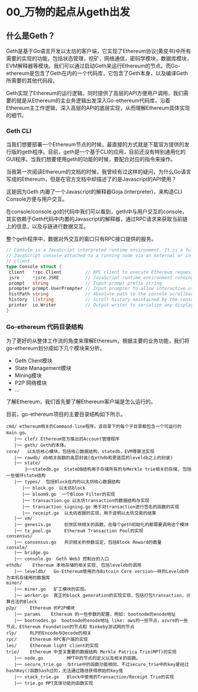 # 00_万物的起点从geth出发

## 什么是Geth？

Geth是基于Go语言开发以太坊的客户端，它实现了Ethereum协议(黄皮书)中所有需要的实现的功能，包括状态管理，挖矿，网络通信，密码学模块，数据库模块，EVM解释器等模块。我们可以通过启动Geth来运行Ethereum的节点。而Go-ethereum是包含了Geth在内的一个代码库，它包含了Geth本身，以及编译Geth所需要的其他代码段。

Geth实现了Ethereum的运行逻辑，同时提供了高层的API方便用户调用，我们需要的就是从Ethereum的主业务逻辑出发深入Go-ethereum代码库，沿着Ethereum主工作逻辑，深入高层的API的底层实现，从而理解Ethereum具体实现的细节。

### Geth CLI

当我们想要部署一个Ethereum节点的时候，最直接的方式就是下载官方提供的发行版的geth程序。目前，geth是一个基于CLI的应用，目前还没有特别通用化的GUI程序。当我们想要使用geth的功能的时候，要配合对应的指令来操作。

当我第一次阅读Ethereum的文档的时候，我曾经有过这样的疑问，为什么Go语言写成的Ethereum，但是在官方文档中却描述了的是Javascript的API使用？

这是因为Geth 内置了一个Javascript的解释器Goja (interpreter)，来构造CLI Console方便与用户交互。

在console/console.go的代码中我们可以看到，geth中与用户交互的console，其实依赖于Geth代码中内置的Javascript的解释器，通过RPC请求来获取当前链上的信息，以及与链进行数据交互。

整个geth程序中，数据对外交互的窗口只有RPC接口提供的服务。

```go
// Console is a JavaScript interpreted runtime environment. It is a fully fledged
// JavaScript console attached to a running node via an external or in-process RPC
// client.
type Console struct {
 client   *rpc.Client         // RPC client to execute Ethereum requests through
 jsre     *jsre.JSRE          // JavaScript runtime environment running the interpreter
 prompt   string              // Input prompt prefix string
 prompter prompt.UserPrompter // Input prompter to allow interactive user feedback
 histPath string              // Absolute path to the console scrollback history
 history  []string            // Scroll history maintained by the console
 printer  io.Writer           // Output writer to serialize any display strings to
}
```

<!-- /*Goja is an implementation of ECMAScript 5.1 in Pure GO*/ -->

### Go-ethereum 代码目录结构

为了更好的从整体工作流的角度来理解Ethereum，根据主要的业务功能，我们将go-ethereum划分成如下几个模块来分析。

- Geth Client模块
- State Management模块
- Mining模块
- P2P 网络模块
- ...

了解Ethereum，我们首先要了解Ethereum客户端是怎么运行的。

 <!-- `geth console 2` -->

目前，go-ethereum项目的主要目录结构如下所示。

```
cmd/ ethereum相关的Command-line程序。该目录下的每个子目录都包含一个可运行的main.go。
   |── clef/ Ethereum官方推出的Account管理程序
   |── geth/ Geth的本体。
core/   以太坊核心模块，包括核心数据结构，statedb，EVM等算法实现
   |── rawdb/ db相关函数的高层封装(在ethdb和更底层的leveldb之上的封装)
   |── state/
       ├──statedb.go  StateDB结构用于存储所有的与Merkle trie相关的存储, 包括一些循环state结构  
   |── types/  包括Block在内的以太坊核心数据结构
      |── block.go  以太坊block
      |── bloom9.go  一个Bloom Filter的实现
      |── transaction.go 以太坊transaction的数据结构与实现
      |── transaction_signing.go 用于对transaction进行签名的函数的实现
      |── receipt.go  以太坊收据的实现，用于说明以太坊交易的结果
   |── vm/
   |── genesis.go     创世区块相关的函数，在每个geth初始化的都需要调用这个模块
   |── tx_pool.go     Ethereum Transaction Pool的实现
consensus/
   |── consensus.go   共识相关的参数设定，包括Block Reward的数量
console/
   |── bridge.go
   |── console.go  Geth Web3 控制台的入口
ethdb/    Ethereum 本地存储的相关实现, 包括leveldb的调用
   |── leveldb/   Go-Ethereum使用的与Bitcoin Core version一样的Leveldb作为本机存储用的数据库
miner/
   |── miner.go   矿工模块的实现。
   |── worker.go  真正的block generation的实现实现，包括打包transaction，计算合法的Block
p2p/     Ethereum 的P2P模块
   |── params    Ethereum 的一些参数的配置，例如: bootnode的enode地址
   |── bootnodes.go  bootnode的enode地址 like: aws的一些节点，azure的一些节点，Ethereum Foundation的节点和 Rinkeby测试网的节点
rlp/     RLP的Encode与Decode的相关
rpc/     Ethereum RPC客户端的实现
les/     Ethereum light client的实现
trie/    Ethereum 中至关重要的数据结构 Merkle Patrica Trie(MPT)的实现
   |── node.go         MPT中的节点的定义以及相关的函数。
   |── secure_trie.go  与trie中的函数功能相同，不过secure_trie中的key是经过hashKey()函数hash过的，无法通过路径获得原始的key值
   |── stack_trie.go   Block中使用的Transaction/Receipt Trie的实现
   |── trie.go MPT具体功能的函数实现
 ```